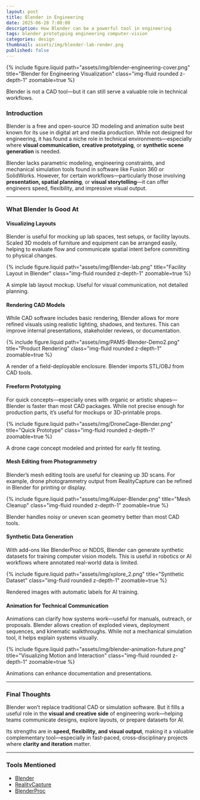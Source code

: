 ```yaml
---
layout: post
title: Blender in Engineering
date: 2025-06-28 7:00:00
description: How Blender can be a powerful tool in engineering
tags: blender prototyping engineering computer-vision
categories: design
thumbnail: assets/img/blender-lab-render.png
published: false
---
```


{% include figure.liquid path="assets/img/blender-engineering-cover.png" title="Blender for Engineering Visualization" class="img-fluid rounded z-depth-1" zoomable=true %}
<p class="text-muted text-center mt-2">Blender is not a CAD tool—but it can still serve a valuable role in technical workflows.</p>

### Introduction

Blender is a free and open-source 3D modeling and animation suite best known for its use in digital art and media production. While not designed for engineering, it has found a niche role in technical environments—especially where **visual communication, creative prototyping**, or **synthetic scene generation** is needed.

Blender lacks parametric modeling, engineering constraints, and mechanical simulation tools found in software like Fusion 360 or SolidWorks. However, for certain workflows—particularly those involving **presentation, spatial planning**, or **visual storytelling**—it can offer engineers speed, flexibility, and impressive visual output.

---

### What Blender Is Good At

#### Visualizing Layouts

Blender is useful for mocking up lab spaces, test setups, or facility layouts. Scaled 3D models of furniture and equipment can be arranged easily, helping to evaluate flow and communicate spatial intent before committing to physical changes. 

{% include figure.liquid path="assets/img/Blender-lab.png" title="Facility Layout in Blender" class="img-fluid rounded z-depth-1" zoomable=true %}
<p class="text-muted text-center mt-2">A simple lab layout mockup. Useful for visual communication, not detailed planning.</p>

#### Rendering CAD Models

While CAD software includes basic rendering, Blender allows for more refined visuals using realistic lighting, shadows, and textures. This can improve internal presentations, stakeholder reviews, or documentation.

{% include figure.liquid path="assets/img/PAMS-Blender-Demo2.png" title="Product Rendering" class="img-fluid rounded z-depth-1" zoomable=true %}
<p class="text-muted text-center mt-2">A render of a field-deployable enclosure. Blender imports STL/OBJ from CAD tools.</p>

#### Freeform Prototyping

For quick concepts—especially ones with organic or artistic shapes—Blender is faster than most CAD packages. While not precise enough for production parts, it’s useful for mockups or 3D-printable props.

{% include figure.liquid path="assets/img/DroneCage-Blender.png" title="Quick Prototype" class="img-fluid rounded z-depth-1" zoomable=true %}
<p class="text-muted text-center mt-2">A drone cage concept modeled and printed for early fit testing.</p>

#### Mesh Editing from Photogrammetry

Blender’s mesh editing tools are useful for cleaning up 3D scans. For example, drone photogrammetry output from RealityCapture can be refined in Blender for printing or display.

{% include figure.liquid path="assets/img/Kuiper-Blender.png" title="Mesh Cleanup" class="img-fluid rounded z-depth-1" zoomable=true %}
<p class="text-muted text-center mt-2">Blender handles noisy or uneven scan geometry better than most CAD tools.</p>

#### Synthetic Data Generation

With add-ons like BlenderProc or NDDS, Blender can generate synthetic datasets for training computer vision models. This is useful in robotics or AI workflows where annotated real-world data is limited.

{% include figure.liquid path="assets/img/xplore_2.png" title="Synthetic Dataset" class="img-fluid rounded z-depth-1" zoomable=true %}
<p class="text-muted text-center mt-2">Rendered images with automatic labels for AI training.</p>

#### Animation for Technical Communication

Animations can clarify how systems work—useful for manuals, outreach, or proposals. Blender allows creation of exploded views, deployment sequences, and kinematic walkthroughs. While not a mechanical simulation tool, it helps explain systems visually.

{% include figure.liquid path="assets/img/blender-animation-future.png" title="Visualizing Motion and Interaction" class="img-fluid rounded z-depth-1" zoomable=true %}
<p class="text-muted text-center mt-2">Animations can enhance documentation and presentations.</p>

---

### Final Thoughts

Blender won’t replace traditional CAD or simulation software. But it fills a useful role in the **visual and creative side** of engineering work—helping teams communicate designs, explore layouts, or prepare datasets for AI.

Its strengths are in **speed, flexibility, and visual output**, making it a valuable complementary tool—especially in fast-paced, cross-disciplinary projects where **clarity and iteration** matter.

---

### Tools Mentioned

- [Blender](https://www.blender.org/)
- [RealityCapture](https://www.capturingreality.com/)
- [BlenderProc](https://github.com/DLR-RM/BlenderProc)

